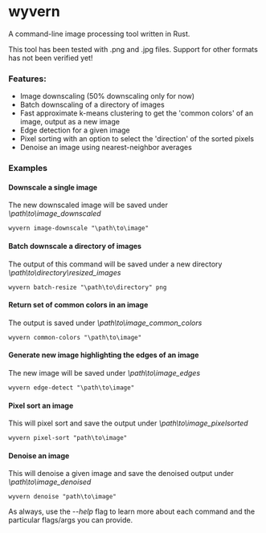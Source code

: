 # wyvern
A command-line image processing tool written in Rust.

This tool has been tested with .png and .jpg files. Support for other formats has not been verified yet!

### Features:
- Image downscaling (50% downscaling only for now)
- Batch downscaling of a directory of images
- Fast approximate k-means clustering to get the 'common colors' of an image, output as a new image
- Edge detection for a given image
- Pixel sorting with an option to select the 'direction' of the sorted pixels
- Denoise an image using nearest-neighbor averages

### Examples

#### Downscale a single image
The new downscaled image will be saved under _\path\to\image_downscaled_

    wyvern image-downscale "\path\to\image"

#### Batch downscale a directory of images
The output of this command will be saved under a new directory _\path\to\directory\resized_images_

    wyvern batch-resize "\path\to\directory" png
    
#### Return set of common colors in an image
The output is saved under _\path\to\image_common_colors_

    wyvern common-colors "\path\to\image"

#### Generate new image highlighting the edges of an image
The new image will be saved under _\path\to\image_edges_

    wyvern edge-detect "\path\to\image"

#### Pixel sort an image
This will pixel sort and save the output under _\path\to\image_pixelsorted_

    wyvern pixel-sort "path\to\image"

#### Denoise an image
This will denoise a given image and save the denoised output under _\path\to\image_denoised_

    wyvern denoise "path\to\image"

As always, use the _--help_ flag to learn more about each command and the particular flags/args you can provide.